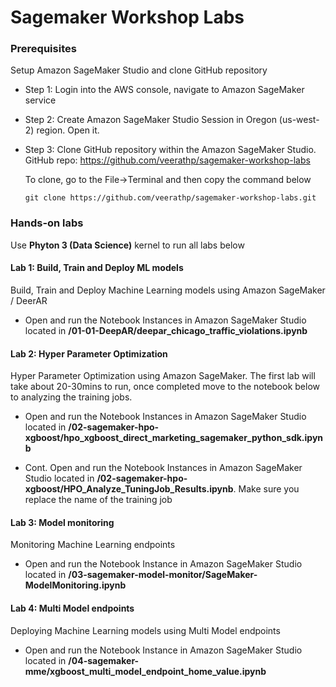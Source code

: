 # Sagemaker Workshop Labs

### Prerequisites
Setup Amazon SageMaker Studio and clone GitHub repository 

- Step 1: Login into the AWS console, navigate to Amazon SageMaker service 

- Step 2: Create Amazon SageMaker Studio Session in Oregon (us-west-2) region. Open it. 

- Step 3: Clone GitHub repository within the Amazon SageMaker Studio. GitHub repo: https://github.com/veerathp/sagemaker-workshop-labs
   
   To clone, go to the File→Terminal and then copy the command below
   ```
  git clone https://github.com/veerathp/sagemaker-workshop-labs.git
   ```
### Hands-on labs

Use **Phyton 3 (Data Science)** kernel to run all labs below

#### Lab 1: Build, Train and Deploy ML models
Build, Train and Deploy Machine Learning models using Amazon SageMaker / DeerAR

- Open and run the Notebook Instances in Amazon SageMaker Studio located in **/01-01-DeepAR/deepar_chicago_traffic_violations.ipynb**

#### Lab 2: Hyper Parameter Optimization
Hyper Parameter Optimization using Amazon SageMaker. The first lab will take about 20-30mins to run, once completed move to the notebook below to analyzing the training jobs.

- Open and run the Notebook Instances in Amazon SageMaker Studio located in **/02-sagemaker-hpo-xgboost/hpo_xgboost_direct_marketing_sagemaker_python_sdk.ipynb**

- Cont. Open and run the Notebook Instances in Amazon SageMaker Studio located in **/02-sagemaker-hpo-xgboost/HPO_Analyze_TuningJob_Results.ipynb**. Make sure you replace the name of the training job



#### Lab 3: Model monitoring 
Monitoring Machine Learning endpoints 
- Open and run the Notebook Instance in Amazon SageMaker Studio located in **/03-sagemaker-model-monitor/SageMaker-ModelMonitoring.ipynb**


#### Lab 4: Multi Model endpoints

Deploying Machine Learning models using Multi Model endpoints

- Open and run the Notebook Instance in Amazon SageMaker Studio located in **/04-sagemaker-mme/xgboost_multi_model_endpoint_home_value.ipynb**

